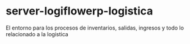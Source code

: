 # server-logiflowerp-logistica
El entorno para los procesos de inventarios, salidas, ingresos y todo lo relacionado a la logistica
